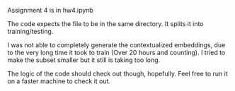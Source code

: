 Assignment 4 is in hw4.ipynb

The code expects the file to be in the same directory. It splits it into training/testing.

I was not able to completely generate the contextualized embeddings, due to the very long time it took to train (Over 20 hours and counting). I tried to make the subset smaller but it still is taking too long. 

The logic of the code should check out though, hopefully. Feel free to run it on a faster machine to check it out.
